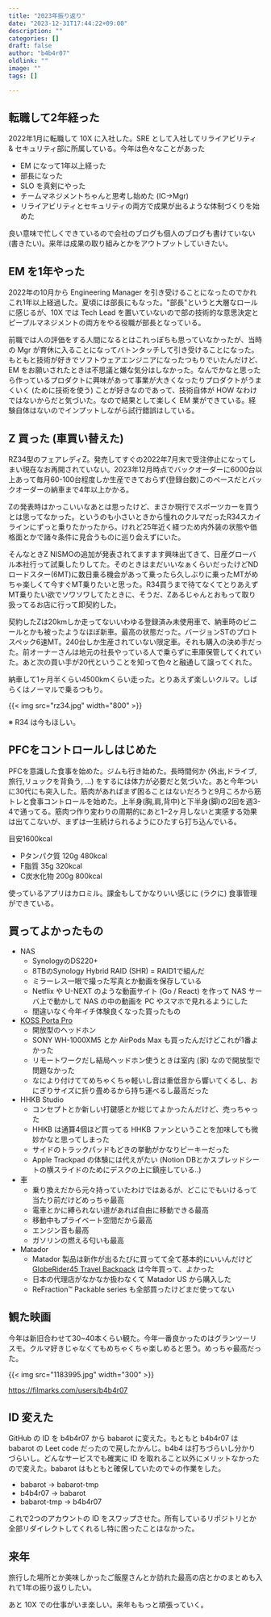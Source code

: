 ```yaml
---
title: "2023年振り返り"
date: "2023-12-31T17:44:22+09:00"
description: ""
categories: []
draft: false
author: "b4b4r07"
oldlink: ""
image: ""
tags: []

---
```


## 転職して2年経った

2022年1月に転職して 10X に入社した。SRE として入社してリライアビリティ & セキュリティ部に所属している。今年は色々なことがあった

- EM になって1年以上経った
- 部長になった
- SLO を真剣にやった
- チームマネジメントちゃんと思考し始めた (IC→Mgr)
- リライアビリティとセキュリティの両方で成果が出るような体制づくりを始めた

良い意味で忙しくできているので会社のブログも個人のブログも書けていない (書きたい)。来年は成果の取り組みとかをアウトプットしていきたい。

## EM を1年やった

2022年の10月から Engineering Manager を引き受けることになったのでかれこれ1年以上経過した。夏頃には部長にもなった。"部長"というと大層なロールに感じるが、10X では Tech Lead を置いていないので部の技術的な意思決定とピープルマネジメントの両方をやる役職が部長となっている。

前職では人の評価をする人間になるとはこれっぽちも思っていなかったが、当時の Mgr が育休に入ることになってバトンタッチして引き受けることになった。もともと技術が好きでソフトウェアエンジニアになったつもりでいたんだけど、EM をお願いされたときは不思議と嫌な気分はしなかった。なんでかなと思ったら作っているプロダクトに興味があって事業が大きくなったりプロダクトがうまくいく (ために技術を使う) ことが好きなのであって、技術自体が HOW なわけではないからだと気づいた。なので結果として楽しく EM 業ができている。経験自体はないのでインプットしながら試行錯誤はしている。

## Z 買った (車買い替えた)

RZ34型のフェアレディZ。発売してすぐの2022年7月末で受注停止になってしまい現在なお再開されていない。2023年12月時点でバックオーダーに6000台以上あって毎月60-100台程度しか生産できておらず(登録台数)このペースだとバックオーダーの納車まで4年以上かかる。

Zの発表時はかっこいいなあとは思ったけど、まさか現行でスポーツカーを買うとは思ってなかった。というのも小さいときから憧れのクルマだったR34スカイラインにずっと乗りたかったから。けれど25年近く経つため内外装の状態や価格面とかで諸々条件に見合うものに巡り会えずにいた。

そんなときZ NISMOの追加が発表されてますます興味出てきて、日産グローバル本社行って試乗したりしてた。そのときはまだいいなぁくらいだったけどNDロードスター(6MT)に数日乗る機会があって乗ったら久しぶりに乗ったMTがめちゃ楽しくて今すぐMT乗りたいと思った。R34買うまで待てなくてとりあえずMT乗りたい欲でソワソワしてたときに、そうだ、Zあるじゃんとおもって取り扱ってるお店に行って即契約した。

契約したZは20kmしか走ってないいわゆる登録済み未使用車で、納車時のビニールとかも被ったようなほぼ新車。最高の状態だった。バージョンSTのプロトスペック6速MT。240台しか生産されていない限定車。それも購入の決め手だった。前オーナーさんは地元の社長やっている人で乗らずに車庫保管してくれていた。あと次の買い手が20代ということを知って色々と融通して譲ってくれた。

納車して1ヶ月半くらい4500kmくらい走った。とりあえず楽しいクルマ。しばらくはノーマルで乗るつもり。

{{< img src="rz34.jpg" width="800" >}}

<!-- <blockquote class="twitter-tweet"><p lang="ja" dir="ltr">新型フェアレディZ納車した！よろしくZ😎 <a href="https://twitter.com/hashtag/RZ34?src=hash&amp;ref_src=twsrc%5Etfw">#RZ34</a> <a href="https://t.co/oGf2tAuKMm">pic.twitter.com/oGf2tAuKMm</a></p>&mdash; @babarot ⚡️ (@b4b4r07) <a href="https://twitter.com/b4b4r07/status/1723351558404919596?ref_src=twsrc%5Etfw">November 11, 2023</a></blockquote> <script async src="https://platform.twitter.com/widgets.js" charset="utf-8"></script> -->

※ R34 は今もほしい。

## PFCをコントロールしはじめた

PFCを意識した食事を始めた。ジムも行き始めた。長時間何か (外出,ドライブ,旅行,リュックを背負う, ...) をするには体力が必要だと気づいた。あと今年ついに30代にも突入した。筋肉があればまず困ることはないだろうと9月ころから筋トレと食事コントロールを始めた。上半身(胸,肩,背中)と下半身(脚)の2回を週3-4で通ってる。筋肉つ作り変わりの周期的にあと1−2ヶ月しないと実感する効果は出てこないが、まずは一生続けられるようにひたすら打ち込んでいる。

目安1600kcal

- Pタンパク質  120g  480kcal
- F脂質  35g  320kcal
- C炭水化物  200g  800kcal

使っているアプリはカロミル。課金もしてかなりいい感じに (ラクに) 食事管理ができている。


## 買ってよかったもの

- NAS
	- SynologyのDS220+
	- 8TBのSynology Hybrid RAID (SHR) = RAID1で組んだ
	- ミラーレス一眼で撮った写真とか動画を保存している
	- Netflix や U-NEXT のような動画サイト (Go / React) を作って NAS サーバ上で動かして NAS の中の動画を PC やスマホで見れるようにした
	- 間違いなく今年イチ体験良くなった買ったもの
- [KOSS Porta Pro](https://koss.com/products/porta-pro)
	- 開放型のヘッドホン
	- SONY WH-1000XM5 とか AirPods Max も買ったんだけどこれが1番よかった
	- リモートワークだし結局ヘッドホン使うときは室内 (家) なので開放型で問題なかった
	- なにより付けててめちゃくちゃ軽いし音は重低音から響いてくるし、おにぎりサイズに折り畳めるから持ち運べるし最高だった
- HHKB Studio
	- コンセプトとか新しい打鍵感とか総じてよかったんだけど、売っちゃった
	- HHKB は通算4個ほど買ってる HHKB ファンということを加味しても微妙かなと思ってしまった
	- サイドのトラックパッドもどきの挙動がかなりピーキーだった
	- Apple Trackpad の体験には代えがたい (Notion DBとかスプレッドシートの横スライドのためにデスクの上に鎮座している..)
- 車
	- 乗り換えだから元々持っていたわけではあるが、どこにでもいけるって当たり前だけどめっちゃ最高
	- 電車とかに縛られない道があれば自由に移動できる最高
	- 移動中もプライベート空間だから最高
	- エンジン音も最高
	- ガソリンの燃える匂いも最高
- Matador
	- Matador 製品は新作が出るたびに買ってて全て基本的にいいんだけど [GlobeRider45 Travel Backpack](https://www.matadorequipment.com/products/globerider45-travel-backpack) は今年買って、よかった
	- 日本の代理店がなかなか扱わなくて Matador US から購入した
	- ReFraction™ Packable series も全部買ったけどまだ使ってない

## 観た映画

今年は新旧合わせて30~40本くらい観た。今年一番良かったのはグランツーリスモ。クルマ好きじゃなくてもめちゃくちゃ楽しめると思う。めっちゃ最高だった。

{{< img src="1183995.jpg" width="300" >}}

https://filmarks.com/users/b4b4r07
## ID 変えた

GitHub の ID を b4b4r07 から babarot に変えた。もともと b4b4r07 は babarot の Leet code だったので戻したかんじ。b4b4 は打ちづらいし分かりづらいし。どんなサービスでも確実に ID を取れること以外にメリットなかったので変えた。babarot はもともと確保していたので↓の作業をした。

- babarot → babarot-tmp
- b4b4r07 → babarot
- babarot-tmp → b4b4r07

これで2つのアカウントの ID をスワップさせた。所有しているリポジトリとか全部リダイレクトしてくれるし特に困ったことはなかった。

## 来年

旅行した場所とか美味しかったご飯屋さんとか訪れた最高の店とかのまとめも入れて1年の振り返りしたい。

あと 10X での仕事がいま楽しい。来年ももっと頑張っていく。
